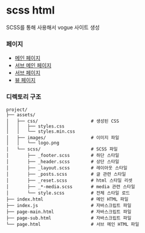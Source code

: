 # scss html

SCSS를 통해 사용해서 vogue 사이트 생성

### 페이지

- [메인 페이지](https://ra-ky.github.io/scss-html/)
- [서브 메인 페이지](https://ra-ky.github.io/scss-html/page-main.html)
- [서브 페이지](https://ra-ky.github.io/scss-html/page-sub.html)
- [뷰 페이지](https://ra-ky.github.io/scss-html/page.html)

### 디렉토리 구조

```
project/
├── assets/
│   ├── css/                    # 생성된 CSS
│   │   ├── styles.css
│   │   └── styles.min.css
│   ├── images/                 # 이미지 파일
│   │   └── logo.png
│   └── scss/                   # SCSS 파일
│       ├── _footer.scss        # 하단 스타일
│       ├── _header.scss        # 상단 스타일
│       ├── _layout.scss        # 레이아웃 스타일
│       ├── _posts.scss         # 글 관련 스타일
│       ├── _reset.scss         # html 스타일 리셋
│       ├── _*-media.scss       # media 관련 스타일
│       └── style.scss          # 전체 스타일 로드
├── index.html                  # 메인 HTML 파일
├── index.js                    # 자바스크립트 파일
├── page-main.html              # 자바스크립트 파일
├── page-sub.html               # 자바스크립트 파일
└── page.html                   # 서브 메인 HTML 파일
```
